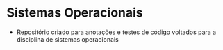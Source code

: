# Sistemas Operacionais 

- Repositório criado para anotações e testes de código voltados para a disciplina de sistemas operacionais
